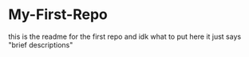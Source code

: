 # My-First-Repo

this is the readme for the first repo and idk what to put here it just says "brief descriptions"